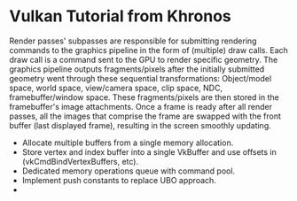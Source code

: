 # Vulkan Tutorial from Khronos

Render passes' subpasses are responsible for submitting rendering commands to the graphics pipeline in the form of (multiple) draw calls. 
Each draw call is a command sent to the GPU to render specific geometry. 
The graphics pipeline outputs fragments/pixels after the initially submitted geometry went through these sequential transformations: 
Object/model space, world space, view/camera space, clip space, NDC, framebuffer/window space. 
These fragments/pixels are then stored in the framebuffer's image attachments. 
Once a frame is ready after all render passes, all the images that comprise the frame are swapped 
with the front buffer (last displayed frame), resulting in the screen smoothly updating.

* Allocate multiple buffers from a single memory allocation.
* Store vertex and index buffer into a single VkBuffer and use offsets in (vkCmdBindVertexBuffers, etc).
* Dedicated memory operations queue with command pool.
* Implement push constants to replace UBO approach.
* 